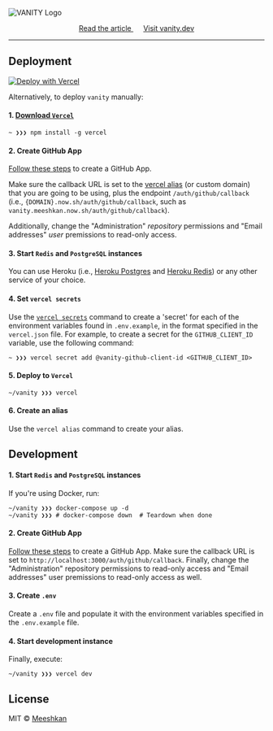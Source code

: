 ![VANITY Logo](https://nikolaskama.me/content/images/2020/04/vanity_logo.png)

<div align="center">
	<a href="https://dev.to/meeshkan/weekly-metrics-for-your-github-repos-with-vanity-3jf7">
		Read the article
	</a>
	<span>&nbsp;&nbsp;&nbsp;&nbsp;</span>
	<a href="https://vanity.dev">
		Visit vanity.dev
	</a>
</div>

---

## Deployment

[![Deploy with Vercel](https://vercel.com/button)](https://vercel.com/import/git?s=https://github.com/meeshkan/vanity)

Alternatively, to deploy `vanity` manually:

#### 1. [Download `Vercel`](https://vercel.com/download)

```
~ ❯❯❯ npm install -g vercel
```

#### 2. Create GitHub App

[Follow these steps](https://developer.github.com/apps/building-github-apps/creating-a-github-app/) to create a GitHub App.

Make sure the callback URL is set to the [vercel alias](https://vercel.com/docs/configuration#project/alias) (or custom domain) that you are going to be using, plus the endpoint `/auth/github/callback` (i.e., `{DOMAIN}.now.sh/auth/github/callback`, such as `vanity.meeshkan.now.sh/auth/github/callback`).

Additionally, change the "Administration" *repository* permissions and "Email addresses" *user* premissions to read-only access.

#### 3. Start `Redis` and `PostgreSQL` instances

You can use Heroku (i.e., [Heroku Postgres](https://www.heroku.com/postgres) and [Heroku Redis](https://www.heroku.com/redis)) or any other service of your choice.

#### 4. Set `vercel secrets`

Use the [`vercel secrets`](https://vercel.com/docs/v2/build-step#adding-secrets) command to create a 'secret' for each of the environment variables found in `.env.example`, in the format specified in the `vercel.json` file. For example, to create a secret for the `GITHUB_CLIENT_ID` variable, use the following command:

```
~ ❯❯❯ vercel secret add @vanity-github-client-id <GITHUB_CLIENT_ID>
```

#### 5. Deploy to `Vercel`

```
~/vanity ❯❯❯ vercel
```

#### 6. Create an alias

Use the `vercel alias` command to create your alias.

## Development

#### 1. Start `Redis` and `PostgreSQL` instances

If you're using Docker, run:

```
~/vanity ❯❯❯ docker-compose up -d
~/vanity ❯❯❯ # docker-compose down  # Teardown when done
```

#### 2. Create GitHub App

[Follow these steps](https://developer.github.com/apps/building-github-apps/creating-a-github-app/) to create a GitHub App. Make sure the callback URL is set to `http://localhost:3000/auth/github/callback`. Finally, change the "Administration" repository permissions to read-only access and "Email addresses" user premissions to read-only access as well.

#### 3. Create `.env`

Create a `.env` file and populate it with the environment variables specified in the `.env.example` file.

#### 4. Start development instance

Finally, execute:

```
~/vanity ❯❯❯ vercel dev
```

## License

MIT © [Meeshkan](http://meeshkan.com/)
